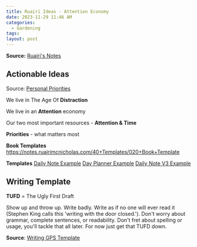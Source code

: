 ```yaml
---
title: Ruairi Ideas - Attention Economy
date: 2023-11-29 11:46 AM
categories:
  - Gardening
tags:
layout: post
---
```

**Source:** [Ruairi's Notes](https://notes.ruairimcnicholas.com/)

## Actionable Ideas

Source: [Personal Priorities](https://notes.ruairimcnicholas.com/30+Personal/My+priorities)

We live in The Age Of **Distraction**

We live in an **Attention** economy

Our two most important resources - **Attention & Time**

**Priorities** - what matters most

**Book Templates**
https://notes.ruairimcnicholas.com/40+Templates/020+Book+Template

**Templates**
[Daily Note Example](https://notes.ruairimcnicholas.com/40+Templates/030+Daily+Note)
[Day Planner Example](https://notes.ruairimcnicholas.com/40+Templates/071+Day+Planner)
[Daily Note V3 Example](https://notes.ruairimcnicholas.com/40+Templates/Archive/032+Daily+Note+V3)

## Writing Template
**TUFD** = The Ugly First Draft

Show up and throw up. Write badly. Write as if no one will ever read it (Stephen King calls this 'writing with the door closed.'). Don't worry about grammar, complete sentences, or readability. Don't fret about spelling or usage, you'll tackle that all later. For now just get that TUFD down.

**Source**: [Writing GPS Template](https://notes.ruairimcnicholas.com/40+Templates/Writing+GPS+Template)
